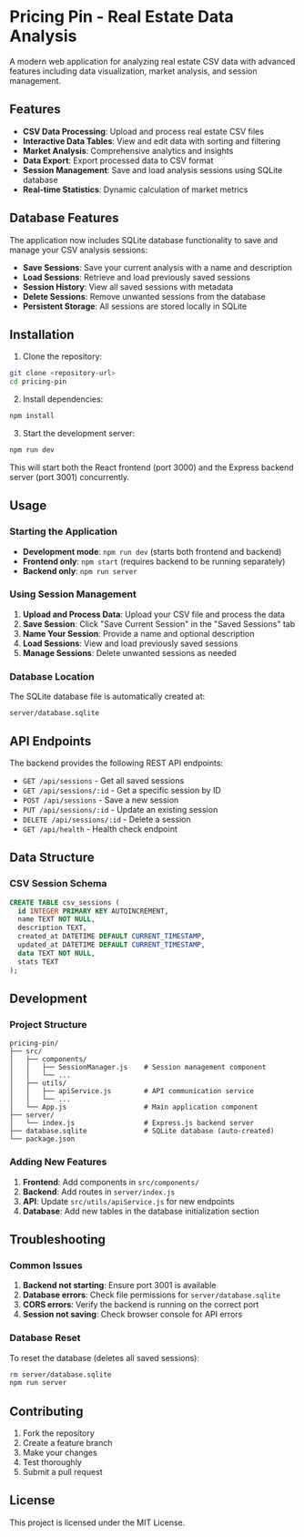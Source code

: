 # Pricing Pin - Real Estate Data Analysis

A modern web application for analyzing real estate CSV data with advanced features including data visualization, market analysis, and session management.

## Features

- **CSV Data Processing**: Upload and process real estate CSV files
- **Interactive Data Tables**: View and edit data with sorting and filtering
- **Market Analysis**: Comprehensive analytics and insights
- **Data Export**: Export processed data to CSV format
- **Session Management**: Save and load analysis sessions using SQLite database
- **Real-time Statistics**: Dynamic calculation of market metrics

## Database Features

The application now includes SQLite database functionality to save and manage your CSV analysis sessions:

- **Save Sessions**: Save your current analysis with a name and description
- **Load Sessions**: Retrieve and load previously saved sessions
- **Session History**: View all saved sessions with metadata
- **Delete Sessions**: Remove unwanted sessions from the database
- **Persistent Storage**: All sessions are stored locally in SQLite

## Installation

1. Clone the repository:
```bash
git clone <repository-url>
cd pricing-pin
```

2. Install dependencies:
```bash
npm install
```

3. Start the development server:
```bash
npm run dev
```

This will start both the React frontend (port 3000) and the Express backend server (port 3001) concurrently.

## Usage

### Starting the Application

- **Development mode**: `npm run dev` (starts both frontend and backend)
- **Frontend only**: `npm start` (requires backend to be running separately)
- **Backend only**: `npm run server`

### Using Session Management

1. **Upload and Process Data**: Upload your CSV file and process the data
2. **Save Session**: Click "Save Current Session" in the "Saved Sessions" tab
3. **Name Your Session**: Provide a name and optional description
4. **Load Sessions**: View and load previously saved sessions
5. **Manage Sessions**: Delete unwanted sessions as needed

### Database Location

The SQLite database file is automatically created at:
```
server/database.sqlite
```

## API Endpoints

The backend provides the following REST API endpoints:

- `GET /api/sessions` - Get all saved sessions
- `GET /api/sessions/:id` - Get a specific session by ID
- `POST /api/sessions` - Save a new session
- `PUT /api/sessions/:id` - Update an existing session
- `DELETE /api/sessions/:id` - Delete a session
- `GET /api/health` - Health check endpoint

## Data Structure

### CSV Session Schema

```sql
CREATE TABLE csv_sessions (
  id INTEGER PRIMARY KEY AUTOINCREMENT,
  name TEXT NOT NULL,
  description TEXT,
  created_at DATETIME DEFAULT CURRENT_TIMESTAMP,
  updated_at DATETIME DEFAULT CURRENT_TIMESTAMP,
  data TEXT NOT NULL,
  stats TEXT
);
```

## Development

### Project Structure

```
pricing-pin/
├── src/
│   ├── components/
│   │   ├── SessionManager.js    # Session management component
│   │   └── ...
│   ├── utils/
│   │   ├── apiService.js        # API communication service
│   │   └── ...
│   └── App.js                   # Main application component
├── server/
│   └── index.js                 # Express.js backend server
├── database.sqlite              # SQLite database (auto-created)
└── package.json
```

### Adding New Features

1. **Frontend**: Add components in `src/components/`
2. **Backend**: Add routes in `server/index.js`
3. **API**: Update `src/utils/apiService.js` for new endpoints
4. **Database**: Add new tables in the database initialization section

## Troubleshooting

### Common Issues

1. **Backend not starting**: Ensure port 3001 is available
2. **Database errors**: Check file permissions for `server/database.sqlite`
3. **CORS errors**: Verify the backend is running on the correct port
4. **Session not saving**: Check browser console for API errors

### Database Reset

To reset the database (deletes all saved sessions):
```bash
rm server/database.sqlite
npm run server
```

## Contributing

1. Fork the repository
2. Create a feature branch
3. Make your changes
4. Test thoroughly
5. Submit a pull request

## License

This project is licensed under the MIT License. 